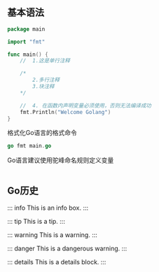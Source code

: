 ## 基本语法
```go
package main

import "fmt"

func main() {
	//  1.这是单行注释

	/*
		2.多行注释
		3.块注释
	*/

	//  4. 在函数内声明变量必须使用，否则无法编译成功
	fmt.Println("Welcome Golang")
}
```
格式化Go语言的格式命令
```go
go fmt main.go
```
Go语言建议使用驼峰命名规则定义变量
```go


```













## Go历史
::: info
This is an info box.
:::

::: tip
This is a tip.
:::

::: warning
This is a warning.
:::

::: danger
This is a dangerous warning.
:::

::: details
This is a details block.
:::



